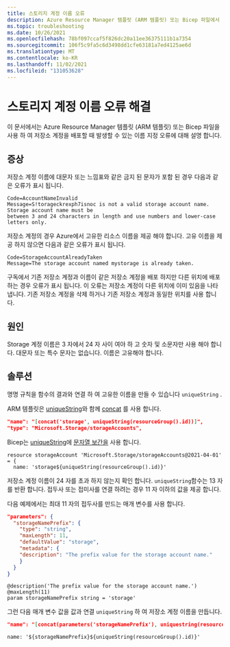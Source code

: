 ```yaml
---
title: 스토리지 계정 이름 오류
description: Azure Resource Manager 템플릿 (ARM 템플릿) 또는 Bicep 파일에서 저장소 계정 이름을 지정할 때 발생할 수 있는 오류에 대해 설명 합니다.
ms.topic: troubleshooting
ms.date: 10/26/2021
ms.openlocfilehash: 78bf097ccaf5f826dc20a11ee36375111b1a7354
ms.sourcegitcommit: 106f5c9fa5c6d3498dd1cfe63181a7ed4125ae6d
ms.translationtype: MT
ms.contentlocale: ko-KR
ms.lasthandoff: 11/02/2021
ms.locfileid: "131053628"
---
```

# <a name="resolve-errors-for-storage-account-names"></a>스토리지 계정 이름 오류 해결

이 문서에서는 Azure Resource Manager 템플릿 (ARM 템플릿) 또는 Bicep 파일을 사용 하 여 저장소 계정을 배포할 때 발생할 수 있는 이름 지정 오류에 대해 설명 합니다.

## <a name="symptom"></a>증상

저장소 계정 이름에 대문자 또는 느낌표와 같은 금지 된 문자가 포함 된 경우 다음과 같은 오류가 표시 됩니다.

```Output
Code=AccountNameInvalid
Message=S!torageckrexph7isnoc is not a valid storage account name. Storage account name must be
between 3 and 24 characters in length and use numbers and lower-case letters only.
```

저장소 계정의 경우 Azure에서 고유한 리소스 이름을 제공 해야 합니다. 고유 이름을 제공 하지 않으면 다음과 같은 오류가 표시 됩니다.

```Output
Code=StorageAccountAlreadyTaken
Message=The storage account named mystorage is already taken.
```

구독에서 기존 저장소 계정과 이름이 같은 저장소 계정을 배포 하지만 다른 위치에 배포 하는 경우 오류가 표시 됩니다. 이 오류는 저장소 계정이 다른 위치에 이미 있음을 나타냅니다. 기존 저장소 계정을 삭제 하거나 기존 저장소 계정과 동일한 위치를 사용 합니다.

## <a name="cause"></a>원인

Storage 계정 이름은 3 자에서 24 자 사이 여야 하 고 숫자 및 소문자만 사용 해야 합니다. 대문자 또는 특수 문자는 없습니다. 이름은 고유해야 합니다.

## <a name="solution"></a>솔루션

명명 규칙을 함수의 결과와 연결 하 여 고유한 이름을 만들 수 있습니다 `uniqueString` .

ARM 템플릿은 [uniqueString](../templates/template-functions-string.md#uniquestring)와 함께 [concat](../templates/template-functions-string.md#concat) 를 사용 합니다.

```json
"name": "[concat('storage', uniqueString(resourceGroup().id))]",
"type": "Microsoft.Storage/storageAccounts",
```

Bicep는 [uniqueString](../bicep/bicep-functions-string.md#uniquestring)에 [문자열 보간을](../bicep/bicep-functions-string.md#concat) 사용 합니다.

```bicep
resource storageAccount 'Microsoft.Storage/storageAccounts@2021-04-01' = {
  name: 'storage${uniqueString(resourceGroup().id)}'
```

저장소 계정 이름이 24 자를 초과 하지 않는지 확인 합니다. `uniqueString`함수는 13 자를 반환 합니다. 접두사 또는 접미사를 연결 하려는 경우 11 자 이하의 값을 제공 합니다.

다음 예제에서는 최대 11 자의 접두사를 만드는 매개 변수를 사용 합니다.

```json
"parameters": {
  "storageNamePrefix": {
    "type": "string",
    "maxLength": 11,
    "defaultValue": "storage",
    "metadata": {
    "description": "The prefix value for the storage account name."
    }
  }
}
```

```bicep
@description('The prefix value for the storage account name.')
@maxLength(11)
param storageNamePrefix string = 'storage'
```

그런 다음 매개 변수 값을 값과 연결 `uniqueString` 하 여 저장소 계정 이름을 만듭니다.

```json
"name": "[concat(parameters('storageNamePrefix'), uniquestring(resourceGroup().id))]"
```

```bicep
name: '${storageNamePrefix}${uniqueString(resourceGroup().id)}'
```
